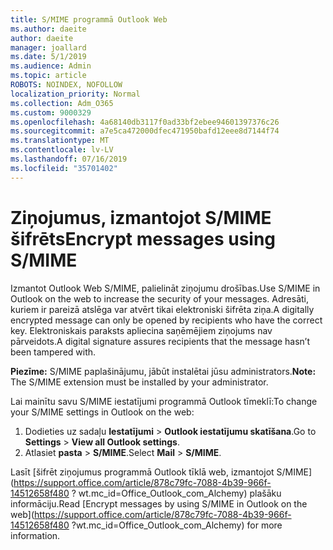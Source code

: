 ```yaml
---
title: S/MIME programmā Outlook Web
ms.author: daeite
author: daeite
manager: joallard
ms.date: 5/1/2019
ms.audience: Admin
ms.topic: article
ROBOTS: NOINDEX, NOFOLLOW
localization_priority: Normal
ms.collection: Adm_O365
ms.custom: 9000329
ms.openlocfilehash: 4a68140db3117f0ad33bf2ebee94601397376c26
ms.sourcegitcommit: a7e5ca472000dfec471950bafd12eee8d7144f74
ms.translationtype: MT
ms.contentlocale: lv-LV
ms.lasthandoff: 07/16/2019
ms.locfileid: "35701402"
---
```

# <a name="encrypt-messages-using-smime"></a><span data-ttu-id="5c67f-102">Ziņojumus, izmantojot S/MIME šifrēts</span><span class="sxs-lookup"><span data-stu-id="5c67f-102">Encrypt messages using S/MIME</span></span>

<span data-ttu-id="5c67f-103">Izmantot Outlook Web S/MIME, palielināt ziņojumu drošības.</span><span class="sxs-lookup"><span data-stu-id="5c67f-103">Use S/MIME in Outlook on the web to increase the security of your messages.</span></span> <span data-ttu-id="5c67f-104">Adresāti, kuriem ir pareizā atslēga var atvērt tikai elektroniski šifrēta ziņa.</span><span class="sxs-lookup"><span data-stu-id="5c67f-104">A digitally encrypted message can only be opened by recipients who have the correct key.</span></span> <span data-ttu-id="5c67f-105">Elektroniskais paraksts apliecina saņēmējiem ziņojums nav pārveidots.</span><span class="sxs-lookup"><span data-stu-id="5c67f-105">A digital signature assures recipients that the message hasn’t been tampered with.</span></span>

<span data-ttu-id="5c67f-106">**Piezīme:** S/MIME paplašinājumu, jābūt instalētai jūsu administrators.</span><span class="sxs-lookup"><span data-stu-id="5c67f-106">**Note:** The S/MIME extension must be installed by your administrator.</span></span>

<span data-ttu-id="5c67f-107">Lai mainītu savu S/MIME iestatījumi programmā Outlook tīmeklī:</span><span class="sxs-lookup"><span data-stu-id="5c67f-107">To change your S/MIME settings in Outlook on the web:</span></span>

1. <span data-ttu-id="5c67f-108">Dodieties uz sadaļu **Iestatījumi** > **Outlook iestatījumu skatīšana**.</span><span class="sxs-lookup"><span data-stu-id="5c67f-108">Go to **Settings** > **View all Outlook settings**.</span></span>
2. <span data-ttu-id="5c67f-109">Atlasiet **pasta** > **S/MIME**.</span><span class="sxs-lookup"><span data-stu-id="5c67f-109">Select **Mail** > **S/MIME**.</span></span>

<span data-ttu-id="5c67f-110">Lasīt [šifrēt ziņojumus programmā Outlook tīklā web, izmantojot S/MIME] (https://support.office.com/article/878c79fc-7088-4b39-966f-14512658f480 ? wt.mc_id=Office_Outlook_com_Alchemy) plašāku informāciju.</span><span class="sxs-lookup"><span data-stu-id="5c67f-110">Read [Encrypt messages by using S/MIME in Outlook on the web](https://support.office.com/article/878c79fc-7088-4b39-966f-14512658f480 ?wt.mc_id=Office_Outlook_com_Alchemy) for more information.</span></span>